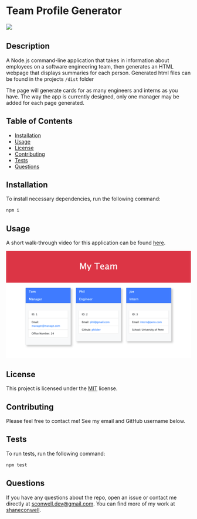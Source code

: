 # Team Profile Generator

  <a href="https://opensource.org/licenses/MIT" alt="License">
        <img src="https://img.shields.io/badge/license-MIT-brightgreen" /></a>
  
  ## Description
  A Node.js command-line application that takes in information about employees on a software engineering team, then generates an HTML webpage that displays summaries for each person.
  Generated html files can be found in the projects  `/dist`  folder
  
  The page will generate cards for as many engineers and interns as you have. The way the app is currently designed, only one manager may be added for each page generated.

## Table of Contents

- [Installation](#installation)
- [Usage](#usage)
- [License](#license)
- [Contributing](#Contributing)
- [Tests](Test)
- [Questions](Questions)

## Installation

To install necessary dependencies, run the following command:

```md
npm i
```

## Usage

A short walk-through video for this application can be found [here](https://drive.google.com/file/d/16dfvD2JhlFxjb6PlLQ6fWEyNDEGOZV7N/view?usp=sharing).

![preview of a team profile page](./images/teamProfileGenerator-screenshot.png)

## License

This project is licensed under the [MIT](https://opensource.org/licenses/MIT) license.

## Contributing

Please feel free to contact me! See my email and GitHub username below.

## Tests

To run tests, run the following command:

```md
npm test
```

## Questions

If you have any questions about the repo, open an issue or contact me directly at <sconwell.dev@gmail.com>. You can find more of my work at [shaneconwell](https://github.com/shaneconwell).
